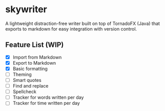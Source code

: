 # skywriter
A lightweight distraction-free writer built on top of TornadoFX (Java) that exports to markdown for easy integration with version control.

## Feature List (WIP)

- [x] Import from Markdown
- [x] Export to Markdown
- [x] Basic formatting
- [ ] Theming
- [ ] Smart quotes
- [ ] Find and replace
- [ ] Spellcheck
- [ ] Tracker for words written per day
- [ ] Tracker for time written per day